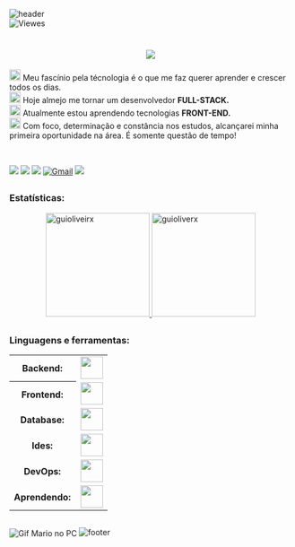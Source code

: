 ![header](https://capsule-render.vercel.app/api?type=waving&height=100&color=0e76a8)<br/>
![Viewes](https://komarev.com/ghpvc/?username=guioliveirx&color=008bed)
<h1 align="center">
    <img src="https://readme-typing-svg.herokuapp.com/?font=Righteous&size=35&center=true&vCenter=true&width=500&height=70&duration=5000&lines=Olá!+👋;+Sou+Guilherme+Oliveira!;" />
</h1>

<img src="https://user-images.githubusercontent.com/74038190/212284087-bbe7e430-757e-4901-90bf-4cd2ce3e1852.gif" alt="code" width="20px"> Meu fascínio pela técnologia é o que me faz querer aprender e crescer todos os dias. <br>
<img src="https://user-images.githubusercontent.com/74038190/212284087-bbe7e430-757e-4901-90bf-4cd2ce3e1852.gif" alt="code" width="20px"> Hoje almejo me tornar um desenvolvedor <strong>FULL-STACK.</strong> <br>
<img src="https://user-images.githubusercontent.com/74038190/212284087-bbe7e430-757e-4901-90bf-4cd2ce3e1852.gif" alt="code" width="20px"> Atualmente estou aprendendo tecnologias <strong>FRONT-END.</strong> <br>
<img src="https://user-images.githubusercontent.com/74038190/212284087-bbe7e430-757e-4901-90bf-4cd2ce3e1852.gif" alt="code" width="20px"> Com foco, determinação e constância nos estudos, alcançarei minha primeira oportunidade na área. É somente questão de tempo!

<div>  
  <br>
  
  <a href="https://www.linkedin.com/in/guioliveira2002/" target="_blank"><img src="https://img.shields.io/badge/-LinkedIn-%230077B5?style=for-the-badge&logo=linkedin&logoColor=white" target="_blank"></a> 
  <a href="https://instagram.com/guioliveirxa" target="_blank"><img src="https://img.shields.io/badge/-Instagram-%23E4405F?style=for-the-badge&logo=instagram&logoColor=white" target="_blank"></a>
  <a href="https://discord.gg/RAmk9A4e" target="_blank"><img src="https://img.shields.io/badge/Discord-7289DA?style=for-the-badge&logo=discord&logoColor=white" target="_blank"></a> 
  [![Gmail](https://img.shields.io/badge/Gmail-333333?style=for-the-badge&logo=gmail&logoColor=red)](mailto:guilherme.o.batista8@gmail.com)
  <a href="https://guioliveirx.github.io/Portfolio"><img src="https://img.shields.io/badge/Portfolio-000000?style=for-the-badge&logo=About.me&logoColor=white"></a>
  
</div>

##

<h3 align="left">Estatísticas:</h3>
<div align="center">
  <a href="https://github.com/guioliveirx" align="left">
    <img height="185em" min-height="100em" src="https://github-readme-stats.vercel.app/api/top-langs?username=guioliveirx&show_icons=true&locale=en&layout=compact&theme=shadow_red&text_color=ffffff&title_color=EA1D2C" alt="guioliveirx"/>
    <img height="185em" min-height="100em" src="https://github-readme-stats.vercel.app/api?username=guioliveirx&show_icons=true&locale=en&layout=compact&theme=shadow_blue&text_color=ffffff&title_color=0e76a8&rank_icon=github" alt="guioliverx"/>
  </a>
</div>

##

<div>
  <h3 align="left">Linguagens e ferramentas:</h3>
  <table>
<tbody>
    <tr>
      <th style="font-weight: bold; padding-right: 10px; vertical-align: center; border: none;">Backend:</th>
      <td><img height="40" src="https://skillicons.dev/icons?i=c,php,java,nodejs,express"/></td>
    </tr>
    <tr>
      <th style="font-weight: bold; padding-right: 10px; vertical-align: center;">Frontend:</th>
      <td><img height="40" src="https://skillicons.dev/icons?i=html,css,js,bootstrap,figma"/></td>
    </tr>
    <tr>
      <th style="font-weight: bold; padding-right: 10px; vertical-align: center; border: none;">Database:</th>
      <td><img height="40" src="https://skillicons.dev/icons?i=mysql,mongodb"/></td>
    </tr>
    <tr>
      <th style="font-weight: bold; padding-right: 10px; vertical-align: center; border: none;">Ides:</th>
      <td><img height="40" src="https://skillicons.dev/icons?i=vscode,eclipse"/></td>
    </tr>
    <tr>
      <th style="font-weight: bold; padding-right: 10px; vertical-align: center; border: none;">DevOps:</th>
      <td><img height="40" src="https://skillicons.dev/icons?i=git,github"/></td>
    </tr>
    <tr>
      <th style="font-weight: bold; padding-right: 10px; vertical-align: center; border: none;">Aprendendo:</th>
      <td><img height="40" src="https://skillicons.dev/icons?i=react,reactnative"/></td>
    </tr>
  <tbody>
  </table>
</div>

##
<img src="https://i.pinimg.com/originals/90/70/32/9070324cdfc07c68d60eed0c39e77573.gif" alt="Gif Mario no PC" align="center"></img>
![footer](https://capsule-render.vercel.app/api?type=waving&height=100&color=EA1D2C&section=footer)

